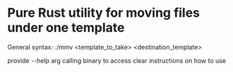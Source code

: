 # Pure Rust utility for moving files under one template

General syntax: ./mmv <template_to_take> <destination_template> <force flag>

provide --help arg calling binary to access clear instructions on how to use
